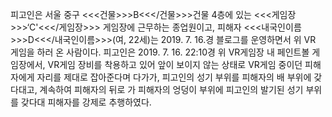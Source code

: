 피고인은 서울 중구 <<<건물>>>B<<</건물>>>건물 4층에 있는 <<<게임장>>>‘C'<<</게임장>>> 게임장에 근무하는 종업원이고, 피해자 <<<내국인이름>>>D<<</내국인이름>>>(여, 22세)는 2019. 7. 16.경 블로그를 운영하면서 위 VR 게임을 하러 온 사람이다.
피고인은 2019. 7. 16. 22:10경 위 VR게임장 내 페인트볼 게임장에서, VR게임 장비를 착용하고 있어 앞이 보이지 않는 상태로 VR게임 중이던 피해자에게 자리를 제대로 잡아준다며 다가가, 피고인의 성기 부위를 피해자의 배 부위에 갖다대고, 계속하여 피해자의 뒤로 가 피해자의 엉덩이 부위에 피고인의 발기된 성기 부위를 갖다대 피해자를 강제로 추행하였다.